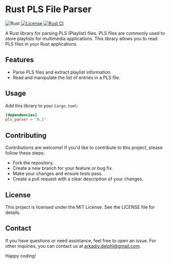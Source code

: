 # Rust PLS File Parser

![Rust](https://img.shields.io/badge/language-Rust-orange.svg)
[![License](https://img.shields.io/badge/license-MIT-blue.svg)](LICENSE)
[![Rust CI](https://github.com/yourusername/rust-pls-parser/workflows/Rust%20CI/badge.svg)](https://github.com/yourusername/rust-pls-parser/actions)

A Rust library for parsing PLS (Playlist) files. PLS files are commonly used to store playlists for multimedia applications. This library allows you to read PLS files in your Rust applications.

## Features

- Parse PLS files and extract playlist information.
- Read and manipulate the list of entries in a PLS file.

## Usage

Add this library to your `Cargo.toml`:

```toml
[dependencies]
pls_parser = "0.1"
```

## Contributing
Contributions are welcome! If you'd like to contribute to this project, please follow these steps:

- Fork the repository.
- Create a new branch for your feature or bug fix.
- Make your changes and ensure tests pass.
- Create a pull request with a clear description of your changes.

## License
This project is licensed under the MIT License. See the LICENSE file for details.

## Contact
If you have questions or need assistance, feel free to open an issue.
For other inquiries, you can contact us at arkadiy.delphi@gmail.com.

Happy coding!